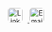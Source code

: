 <p align="center">
  <a href="https://www.linkedin.com/in/youssif-nour-593b49344" target="_blank">
    <img src="https://cdn-icons-png.flaticon.com/512/174/174857.png" alt="LinkedIn" width="30" style="border-radius: 6px; margin-right: 10px;">
  </a>
  <a href="mailto:youssefnour206@gmail.com">
    <img src="https://cdn-icons-png.flaticon.com/512/732/732200.png" alt="Email" width="30" style="border-radius: 6px;">
  </a>
</p>
